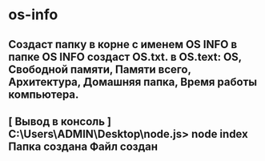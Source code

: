 # os-info
Создаст папку в корне с именем OS INFO в папке OS INFO создаст OS.txt.
в OS.text:
OS,
Свободной памяти,
Памяти всего,
Архитектура,
Домашняя папка,
Время работы компьютера.
----------------------------------
[ Вывод в консоль ]
C:\Users\ADMIN\Desktop\node.js> node index
Папка создана
Файл создан
----------------------------------

